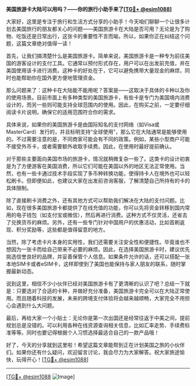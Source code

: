 **美国旅游卡大陆可以用吗？——你的旅行小助手来了[[TG💪+ @esim1088](https://t.me/s/esim1088)]**

大家好，这里是专注于旅行和生活方式分享的小助手！今天咱们聊聊一个让很多计划去美国旅行的朋友都关心的问题——美国旅游卡在大陆是否可用？无论是为了购物、吃饭还是日常出行，这张卡的重要性不言而喻。所以，如果你正在纠结这个问题，这篇文章绝对值得一读！

首先，让我们搞清楚什么是美国旅游卡。简单来说，美国旅游卡是一种专为前往美国的游客设计的支付工具。它通常以预付形式存在，用户可以在出发前充值，并在美国使用该卡进行消费。这种卡的好处在于，它可以避免携带大量现金的麻烦，同时也能帮助你在国外更方便地管理资金。

那么问题来了：这种卡在大陆能不能用呢？答案是——这取决于具体的卡种以及你的使用场景。目前市面上有多种类型的美国旅游卡，有些卡是专门为美国境内消费设计的，而另一些则可能支持全球范围内的使用。因此，在购买之前，一定要仔细阅读卡片说明，确保它的适用范围符合你的需求。

具体来说，如果你的美国旅游卡是由国际知名的支付网络（如Visa或MasterCard）发行的，并且标明支持“全球使用”，那么它在大陆通常是能够使用的。不过需要注意的是，不同商家可能会有不同的政策。例如，某些小型商户可能不接受外币卡，或者需要额外收取手续费。因此，在使用时最好提前确认。

对于那些主要面向美国市场的旅游卡，情况就稍微复杂一些了。这类卡的设计初衷是为了方便游客在美国消费，所以它们可能在美国以外的地区无法正常使用。当然，也有一些卡通过技术手段实现了多币种转换功能，使得持卡人在境外也可以轻松刷卡。但即便如此，也建议大家在出发前咨询客服，了解清楚自己所持有的卡的具体限制。

除了直接刷卡消费之外，还有其他方式可以帮助我们解决在大陆的支付问题。比如，现在很多美国旅游卡都提供了在线充值的功能，你可以先将资金转移到国内常用的电子钱包（如支付宝或微信），然后再进行消费。这种方式不仅灵活，还省去了兑换货币的麻烦。另外，还有一些专门针对中国用户的优惠活动，比如首刷返现、积分奖励等，这些都是值得留意的地方。

当然，除了考虑卡片本身的实用性，我们还需要关注安全性和便捷性。毕竟谁也不想因为一张卡而给自己带来不必要的麻烦。因此，在选择美国旅游卡时，建议优先挑选信誉良好的品牌，并妥善保管个人信息。如果条件允许的话，还可以搭配一张本地SIM卡或者eSIM卡，这样即使到了美国也能保持与家人朋友的联系，随时掌握最新动态。

说到这里，相信不少小伙伴已经对美国旅游卡有了更清晰的认识了吧？总结一下就是：只要选对了合适的卡种，并做好充分准备，美国旅游卡完全可以在大陆正常使用。而且随着科技的发展，未来的跨境支付体验将会越来越顺畅，大家完全不用担心会遇到什么大问题。

最后，再给大家一个小贴士：无论你是第一次出国还是经常往返于中美之间，提前规划总是没错的。可以利用各种在线资源查询相关信息，比如汇率走势、手续费标准等等。同时也要记得根据个人习惯选择最适合自己的一款产品哦！

好了，今天的分享就到这里啦！希望这篇文章能帮到正在计划美国之旅的小伙伴们。如果你还有什么疑问，欢迎留言讨论，我会尽力为大家解答。祝大家旅途愉快，玩得开心！[[TG💪+ @esim1088](https://t.me/s/esim1088)]

---

[[TG💪+ @esim1088](https://t.me/s/esim1088) ![Image](https://i.postimg.cc/4NQfJmqS/Snipaste-2025-05-13-00-14-12.png)]